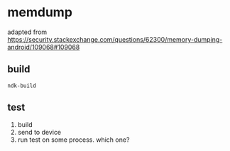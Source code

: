 # memdump


adapted from [https://security.stackexchange.com/questions/62300/memory-dumping-android/109068#109068
](here)

## build

```
ndk-build
```


## test

1. build
2. send to device
3. run test on some process. which one?

